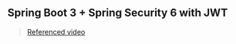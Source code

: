## Spring Boot 3 + Spring Security 6 with JWT

> [Referenced video](https://www.youtube.com/watch?v=KxqlJblhzfI&list=PLLzjBVg0MDZvY53QTNyPjDwekB4Ocd-ZQ&index=10)
